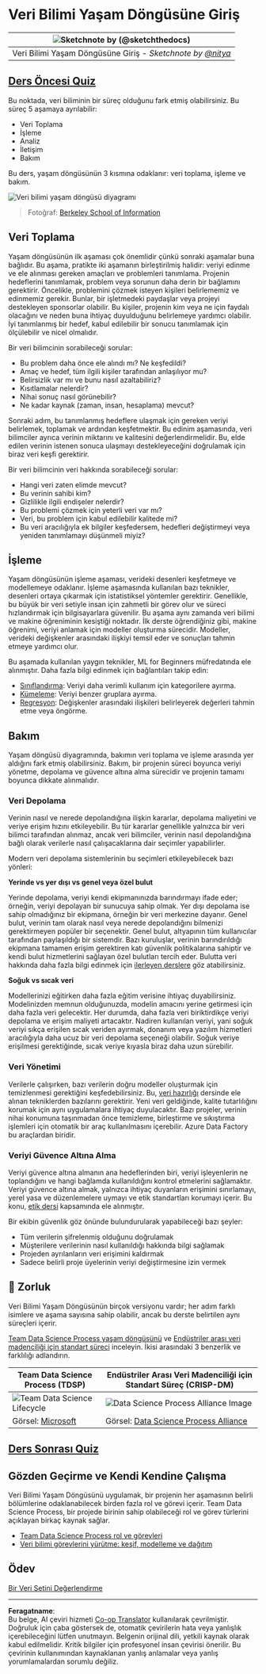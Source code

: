 <!--
CO_OP_TRANSLATOR_METADATA:
{
  "original_hash": "79ca8a5a3135e94d2d43f56ba62d5205",
  "translation_date": "2025-09-04T18:10:33+00:00",
  "source_file": "4-Data-Science-Lifecycle/14-Introduction/README.md",
  "language_code": "tr"
}
-->
# Veri Bilimi Yaşam Döngüsüne Giriş

|![ Sketchnote by [(@sketchthedocs)](https://sketchthedocs.dev) ](../../sketchnotes/14-DataScience-Lifecycle.png)|
|:---:|
| Veri Bilimi Yaşam Döngüsüne Giriş - _Sketchnote by [@nitya](https://twitter.com/nitya)_ |

## [Ders Öncesi Quiz](https://red-water-0103e7a0f.azurestaticapps.net/quiz/26)

Bu noktada, veri biliminin bir süreç olduğunu fark etmiş olabilirsiniz. Bu süreç 5 aşamaya ayrılabilir:

- Veri Toplama
- İşleme
- Analiz
- İletişim
- Bakım

Bu ders, yaşam döngüsünün 3 kısmına odaklanır: veri toplama, işleme ve bakım.

![Veri bilimi yaşam döngüsü diyagramı](../../../../translated_images/data-science-lifecycle.a1e362637503c4fb0cd5e859d7552edcdb4aa629a279727008baa121f2d33f32.tr.jpg)
> Fotoğraf: [Berkeley School of Information](https://ischoolonline.berkeley.edu/data-science/what-is-data-science/)

## Veri Toplama

Yaşam döngüsünün ilk aşaması çok önemlidir çünkü sonraki aşamalar buna bağlıdır. Bu aşama, pratikte iki aşamanın birleştirilmiş halidir: veriyi edinme ve ele alınması gereken amaçları ve problemleri tanımlama. 
Projenin hedeflerini tanımlamak, problem veya sorunun daha derin bir bağlamını gerektirir. Öncelikle, problemini çözmek isteyen kişileri belirlememiz ve edinmemiz gerekir. Bunlar, bir işletmedeki paydaşlar veya projeyi destekleyen sponsorlar olabilir. Bu kişiler, projenin kim veya ne için faydalı olacağını ve neden buna ihtiyaç duyulduğunu belirlemeye yardımcı olabilir. İyi tanımlanmış bir hedef, kabul edilebilir bir sonucu tanımlamak için ölçülebilir ve nicel olmalıdır.

Bir veri bilimcinin sorabileceği sorular:
- Bu problem daha önce ele alındı mı? Ne keşfedildi?
- Amaç ve hedef, tüm ilgili kişiler tarafından anlaşılıyor mu?
- Belirsizlik var mı ve bunu nasıl azaltabiliriz?
- Kısıtlamalar nelerdir?
- Nihai sonuç nasıl görünebilir?
- Ne kadar kaynak (zaman, insan, hesaplama) mevcut?

Sonraki adım, bu tanımlanmış hedeflere ulaşmak için gereken veriyi belirlemek, toplamak ve ardından keşfetmektir. Bu edinim aşamasında, veri bilimciler ayrıca verinin miktarını ve kalitesini değerlendirmelidir. Bu, elde edilen verinin istenen sonuca ulaşmayı destekleyeceğini doğrulamak için biraz veri keşfi gerektirir.

Bir veri bilimcinin veri hakkında sorabileceği sorular:
- Hangi veri zaten elimde mevcut?
- Bu verinin sahibi kim?
- Gizlilikle ilgili endişeler nelerdir?
- Bu problemi çözmek için yeterli veri var mı?
- Veri, bu problem için kabul edilebilir kalitede mi?
- Bu veri aracılığıyla ek bilgiler keşfedersem, hedefleri değiştirmeyi veya yeniden tanımlamayı düşünmeli miyiz?

## İşleme

Yaşam döngüsünün işleme aşaması, verideki desenleri keşfetmeye ve modellemeye odaklanır. İşleme aşamasında kullanılan bazı teknikler, desenleri ortaya çıkarmak için istatistiksel yöntemler gerektirir. Genellikle, bu büyük bir veri setiyle insan için zahmetli bir görev olur ve süreci hızlandırmak için bilgisayarlara güvenilir. Bu aşama aynı zamanda veri bilimi ve makine öğreniminin kesiştiği noktadır. İlk derste öğrendiğiniz gibi, makine öğrenimi, veriyi anlamak için modeller oluşturma sürecidir. Modeller, verideki değişkenler arasındaki ilişkiyi temsil eder ve sonuçları tahmin etmeye yardımcı olur.

Bu aşamada kullanılan yaygın teknikler, ML for Beginners müfredatında ele alınmıştır. Daha fazla bilgi edinmek için bağlantıları takip edin:

- [Sınıflandırma](https://github.com/microsoft/ML-For-Beginners/tree/main/4-Classification): Veriyi daha verimli kullanım için kategorilere ayırma.
- [Kümeleme](https://github.com/microsoft/ML-For-Beginners/tree/main/5-Clustering): Veriyi benzer gruplara ayırma.
- [Regresyon](https://github.com/microsoft/ML-For-Beginners/tree/main/2-Regression): Değişkenler arasındaki ilişkileri belirleyerek değerleri tahmin etme veya öngörme.

## Bakım

Yaşam döngüsü diyagramında, bakımın veri toplama ve işleme arasında yer aldığını fark etmiş olabilirsiniz. Bakım, bir projenin süreci boyunca veriyi yönetme, depolama ve güvence altına alma sürecidir ve projenin tamamı boyunca dikkate alınmalıdır.

### Veri Depolama
Verinin nasıl ve nerede depolandığına ilişkin kararlar, depolama maliyetini ve veriye erişim hızını etkileyebilir. Bu tür kararlar genellikle yalnızca bir veri bilimci tarafından alınmaz, ancak veri bilimciler, verinin nasıl depolandığına bağlı olarak verilerle nasıl çalışacaklarına dair seçimler yapabilirler.

Modern veri depolama sistemlerinin bu seçimleri etkileyebilecek bazı yönleri:

**Yerinde vs yer dışı vs genel veya özel bulut**

Yerinde depolama, veriyi kendi ekipmanınızda barındırmayı ifade eder; örneğin, veriyi depolayan bir sunucuya sahip olmak. Yer dışı depolama ise sahip olmadığınız bir ekipmana, örneğin bir veri merkezine dayanır. Genel bulut, verinin tam olarak nasıl veya nerede depolandığını bilmenizi gerektirmeyen popüler bir seçenektir. Genel bulut, altyapının tüm kullanıcılar tarafından paylaşıldığı bir sistemdir. Bazı kuruluşlar, verinin barındırıldığı ekipmana tamamen erişim gerektiren katı güvenlik politikalarına sahiptir ve kendi bulut hizmetlerini sağlayan özel bulutları tercih eder. Bulutta veri hakkında daha fazla bilgi edinmek için [ilerleyen derslere](https://github.com/microsoft/Data-Science-For-Beginners/tree/main/5-Data-Science-In-Cloud) göz atabilirsiniz.

**Soğuk vs sıcak veri**

Modellerinizi eğitirken daha fazla eğitim verisine ihtiyaç duyabilirsiniz. Modelinizden memnun olduğunuzda, modelin amacını yerine getirmesi için daha fazla veri gelecektir. Her durumda, daha fazla veri biriktirdikçe veriyi depolama ve erişim maliyeti artacaktır. Nadiren kullanılan veriyi, yani soğuk veriyi sıkça erişilen sıcak veriden ayırmak, donanım veya yazılım hizmetleri aracılığıyla daha ucuz bir veri depolama seçeneği olabilir. Soğuk veriye erişilmesi gerektiğinde, sıcak veriye kıyasla biraz daha uzun sürebilir.

### Veri Yönetimi
Verilerle çalışırken, bazı verilerin doğru modeller oluşturmak için temizlenmesi gerektiğini keşfedebilirsiniz. Bu, [veri hazırlığı](https://github.com/microsoft/Data-Science-For-Beginners/tree/main/2-Working-With-Data/08-data-preparation) dersinde ele alınan tekniklerden bazılarını gerektirir. Yeni veri geldiğinde, kalite tutarlılığını korumak için aynı uygulamalara ihtiyaç duyulacaktır. Bazı projeler, verinin nihai konumuna taşınmadan önce temizleme, birleştirme ve sıkıştırma işlemleri için otomatik bir araç kullanılmasını içerebilir. Azure Data Factory bu araçlardan biridir.

### Veriyi Güvence Altına Alma
Veriyi güvence altına almanın ana hedeflerinden biri, veriyi işleyenlerin ne toplandığını ve hangi bağlamda kullanıldığını kontrol etmelerini sağlamaktır. Veriyi güvence altına almak, yalnızca ihtiyaç duyanların erişimini sınırlamayı, yerel yasa ve düzenlemelere uymayı ve etik standartları korumayı içerir. Bu konu, [etik dersi](https://github.com/microsoft/Data-Science-For-Beginners/tree/main/1-Introduction/02-ethics) kapsamında ele alınmıştır.

Bir ekibin güvenlik göz önünde bulundurularak yapabileceği bazı şeyler:
- Tüm verilerin şifrelenmiş olduğunu doğrulamak
- Müşterilere verilerinin nasıl kullanıldığı hakkında bilgi sağlamak
- Projeden ayrılanların veri erişimini kaldırmak
- Sadece belirli proje üyelerinin veriyi değiştirmesine izin vermek

## 🚀 Zorluk

Veri Bilimi Yaşam Döngüsünün birçok versiyonu vardır; her adım farklı isimlere ve aşama sayısına sahip olabilir, ancak bu derste belirtilen aynı süreçleri içerir.

[Team Data Science Process yaşam döngüsünü](https://docs.microsoft.com/en-us/azure/architecture/data-science-process/lifecycle) ve [Endüstriler arası veri madenciliği için standart süreci](https://www.datascience-pm.com/crisp-dm-2/) inceleyin. İkisi arasındaki 3 benzerlik ve farklılığı adlandırın.

|Team Data Science Process (TDSP)|Endüstriler Arası Veri Madenciliği için Standart Süreç (CRISP-DM)|
|--|--|
|![Team Data Science Lifecycle](../../../../translated_images/tdsp-lifecycle2.e19029d598e2e73d5ef8a4b98837d688ec6044fe332c905d4dbb69eb6d5c1d96.tr.png) | ![Data Science Process Alliance Image](../../../../translated_images/CRISP-DM.8bad2b4c66e62aa75278009e38e3e99902c73b0a6f63fd605a67c687a536698c.tr.png) |
| Görsel: [Microsoft](https://docs.microsoft.comazure/architecture/data-science-process/lifecycle) | Görsel: [Data Science Process Alliance](https://www.datascience-pm.com/crisp-dm-2/) |

## [Ders Sonrası Quiz](https://ff-quizzes.netlify.app/en/ds/)

## Gözden Geçirme ve Kendi Kendine Çalışma

Veri Bilimi Yaşam Döngüsünü uygulamak, bir projenin her aşamasının belirli bölümlerine odaklanabilecek birden fazla rol ve görevi içerir. Team Data Science Process, bir projede birinin sahip olabileceği rol ve görev türlerini açıklayan birkaç kaynak sağlar.

* [Team Data Science Process rol ve görevleri](https://docs.microsoft.com/en-us/azure/architecture/data-science-process/roles-tasks)
* [Veri bilimi görevlerini yürütme: keşif, modelleme ve dağıtım](https://docs.microsoft.com/en-us/azure/architecture/data-science-process/execute-data-science-tasks)

## Ödev

[Bir Veri Setini Değerlendirme](assignment.md)

---

**Feragatname**:  
Bu belge, AI çeviri hizmeti [Co-op Translator](https://github.com/Azure/co-op-translator) kullanılarak çevrilmiştir. Doğruluk için çaba göstersek de, otomatik çevirilerin hata veya yanlışlık içerebileceğini lütfen unutmayın. Belgenin orijinal dili, yetkili kaynak olarak kabul edilmelidir. Kritik bilgiler için profesyonel insan çevirisi önerilir. Bu çevirinin kullanımından kaynaklanan yanlış anlamalar veya yanlış yorumlamalardan sorumlu değiliz.
